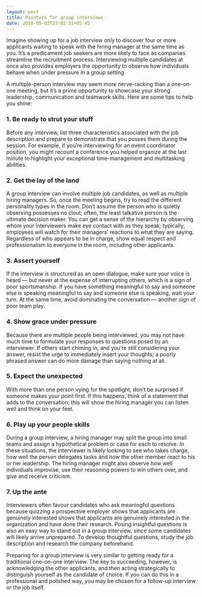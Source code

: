 ```yaml
---
layout: post
title: Pointers for group interviews
date: 2010-05-03T23:02:31+05:45
---
```


Imagine showing up for a job interview only to discover four or more applicants waiting to speak with the hiring manager at the same time as you. It’s a predicament job seekers are more likely to face as companies streamline the recruitment process. Interviewing multiple candidates at once also provides employers the opportunity to observe how individuals behave when under pressure in a group setting.

A multiple-person interview may seem more nerve-racking than a one-on-one meeting, but it’s a prime opportunity to showcase your strong leadership, communication and teamwork skills. Here are some tips to help you shine:

### 1. Be ready to strut your stuff
Before any interview, list three characteristics associated with the job description and prepare to demonstrate that you posses them during the session. For example, if you’re interviewing for an event coordinator position, you might recount a conference you helped organize at the last minute to highlight your exceptional time-management and multitasking abilities.

### 2. Get the lay of the land
A group interview can involve multiple job candidates, as well as multiple hiring managers. So, once the meeting begins, try to read the different personality types in the room. Don’t assume the person who is quietly observing possesses no clout; often, the least talkative person is the ultimate decision maker. You can get a sense of the hierarchy by observing whom your interviewers make eye contact with as they speak; typically, employees will watch for their managers’ reactions to what they are saying. Regardless of who appears to be in charge, show equal respect and professionalism to everyone in the room, including other applicants.

### 3. Assert yourself
If the interview is structured as an open dialogue, make sure your voice is heard — but never at the expense of interrupting others, which is a sign of poor sportsmanship. If you have something meaningful to say and someone else is speaking meaningful to say and someone else is speaking, wait your turn. At the same time, avoid dominating the conversation — another sign of poor team play.

### 4. Show grace under pressure
Because there are multiple people being interviewed, you may not have much time to formulate your responses to questions posed by an interviewer. If others start chiming in, and you’re still considering your answer, resist the urge to immediately insert your thoughts; a poorly phrased answer can do more damage than saying nothing at all.

### 5. Expect the unexpected
With more than one person vying for the spotlight, don’t be surprised if someone makes your point first. If this happens, think of a statement that adds to the conversation; this will show the hiring manager you can listen well and think on your feet.

### 6. Play up your people skills
During a group interview, a hiring manager may split the group into small teams and assign a hypothetical problem or case for each to resolve. In these situations, the interviewer is likely looking to see who takes charge, how well the person delegates tasks and how the other member react to his or her leadership. The hiring manager might also observe how well individuals improvise, use their reasoning powers to win others over, and give and receive criticism.

### 7. Up the ante
Interviewers often favour candidates who ask meaningful questions because quizzing a prospective employer shows that applicants are genuinely interested shows that applicants are genuinely interested in the organization and have done their research. Posing insightful questions is also an easy way to stand out in a group interview, since some candidates will likely arrive unprepared. To develop thoughtful questions, study the job description and research the company beforehand.

Preparing for a group interview is very similar to getting ready for a traditional one-on-one interview. The key to succeeding, however, is acknowledging the other applicants, and then acting strategically to distinguish yourself as the candidate of choice. If you can do this in a professional and polished way, you may be chosen for a follow-up interview or the job itself.
